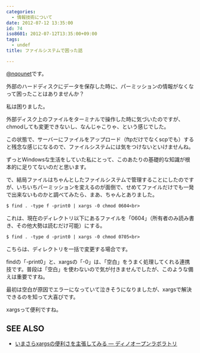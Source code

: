 ```yaml
---
categories:
  - 情報技術について
date: 2012-07-12 13:35:00
id: 74
iso8601: 2012-07-12T13:35:00+09:00
tags:
  - undef
title: ファイルシステムで困った話

---
```


<p><a href="https://twitter.com/nqounet">@nqounet</a>です。</p>

<p>外部のハードディスクにデータを保存した時に、パーミッションの情報がなくなって困ったことはありませんか？</p>

<p>私は困りました。</p>

<p>外部ディスク上のファイルをターミナルで操作した時に気づいたのですが、chmodしても変更できないし、なんじゃこりゃ、という感じでした。</p>

<p>この状態で、サーバーにファイルをアップロード（ftpだけでなくscpでも）すると残念な感じになるので、ファイルシステムには気をつけないといけませんね。</p>

<p>ずっとWindowsな生活をしていた私にとって、このあたりの基礎的な知識が根本的に足りてないのだと思います。</p>

<p>で、結局ファイルはちゃんとしたファイルシステムで管理することにしたのですが、いちいちパーミッションを変えるのが面倒で、せめてファイルだけでも一発で出来ないものかと調べてみたら、まあ、ちゃんとありました。</p>

```default
$ find . -type f -print0 | xargs -0 chmod 0604<br>
```

<p>これは、現在のディレクトリ以下にあるファイルを「0604」（所有者のみ読み書き、その他大勢は読むだけ可能）にする。</p>

```default
$ find . -type d -print0 | xargs -0 chmod 0705<br>
```

<p>こちらは、ディレクトリを一括で変更する場合です。</p>

<p>findの「-print0」と、xargsの「-0」は、「空白」をうまく処理してくれる連携技です。普段は「空白」を使わないので気が付きませんでしたが、このような備えは重要ですね。</p>

<p>最初は空白が原因でエラーになっていて泣きそうになりましたが、xargsで解決できるのを知って大喜びです。</p>

<p>xargsって便利ですね。</p>

<div><h2>SEE ALSO</h2><ul><li><a href="http://openlab.dino.co.jp/2008/02/20/133431188.html">いまさらxargsの便利さを主張してみる — ディノオープンラボラトリ</a></li></ul></div>
    	